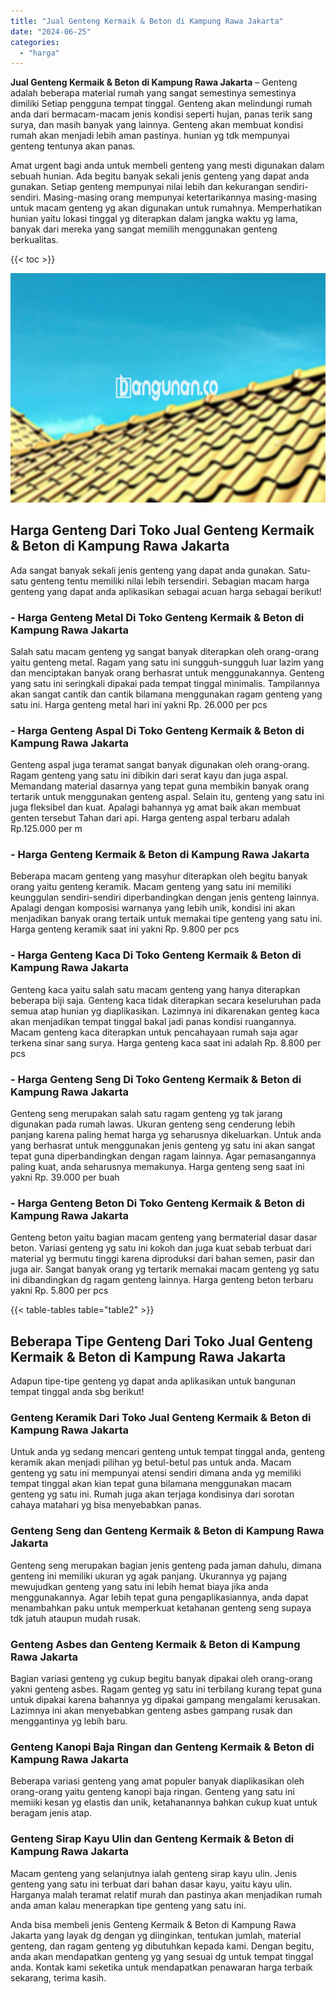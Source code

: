```yaml
---
title: "Jual Genteng Kermaik & Beton di Kampung Rawa Jakarta"
date: "2024-06-25"
categories: 
  - "harga"
---
```


**Jual Genteng Kermaik & Beton di Kampung Rawa Jakarta** – Genteng adalah beberapa material rumah yang sangat semestinya semestinya dimiliki Setiap pengguna tempat tinggal. Genteng akan melindungi rumah anda dari bermacam-macam jenis kondisi seperti hujan, panas terik sang surya, dan masih banyak yang lainnya. Genteng akan membuat kondisi rumah akan menjadi lebih aman pastinya. hunian yg tdk mempunyai genteng tentunya akan panas.

Amat urgent bagi anda untuk membeli genteng yang mesti digunakan dalam sebuah hunian. Ada begitu banyak sekali jenis genteng yang dapat anda gunakan. Setiap genteng mempunyai nilai lebih dan kekurangan sendiri-sendiri. Masing-masing orang mempunyai ketertarikannya masing-masing untuk macam genteng yg akan digunakan untuk rumahnya. Memperhatikan hunian yaitu lokasi tinggal yg diterapkan dalam jangka waktu yg lama, banyak dari mereka yang sangat memilih menggunakan genteng berkualitas.

{{< toc >}}

![Jual Genteng Kermaik & Beton di Kampung Rawa Jakarta](/images/genteng-minimalis-murah27.png)

## Harga Genteng Dari Toko Jual Genteng Kermaik & Beton di Kampung Rawa Jakarta

Ada sangat banyak sekali jenis genteng yang dapat anda gunakan. Satu-satu genteng tentu memiliki nilai lebih tersendiri. Sebagian macam harga genteng yang dapat anda aplikasikan sebagai acuan harga sebagai berikut!

### \- Harga Genteng Metal Di Toko Genteng Kermaik & Beton di Kampung Rawa Jakarta

Salah satu macam genteng yg sangat banyak diterapkan oleh orang-orang yaitu genteng metal. Ragam yang satu ini sungguh-sungguh luar lazim yang dan menciptakan banyak orang berhasrat untuk menggunakannya. Genteng yang satu ini seringkali dipakai pada tempat tinggal minimalis. Tampilannya akan sangat cantik dan cantik bilamana menggunakan ragam genteng yang satu ini. Harga genteng metal hari ini yakni Rp. 26.000 per pcs

### \- Harga Genteng Aspal Di Toko Genteng Kermaik & Beton di Kampung Rawa Jakarta

Genteng aspal juga teramat sangat banyak digunakan oleh orang-orang. Ragam genteng yang satu ini dibikin dari serat kayu dan juga aspal. Memandang material dasarnya yang tepat guna membikin banyak orang tertarik untuk menggunakan genteng aspal. Selain itu, genteng yang satu ini juga fleksibel dan kuat. Apalagi bahannya yg amat baik akan membuat genten tersebut Tahan dari api. Harga genteng aspal terbaru adalah Rp.125.000 per m

### \- Harga Genteng Kermaik & Beton di Kampung Rawa Jakarta

Beberapa macam genteng yang masyhur diterapkan oleh begitu banyak orang yaitu genteng keramik. Macam genteng yang satu ini memiliki keunggulan sendiri-sendiri diperbandingkan dengan jenis genteng lainnya. Apalagi dengan komposisi warnanya yang lebih unik, kondisi ini akan menjadikan banyak orang tertaik untuk memakai tipe genteng yang satu ini. Harga genteng keramik saat ini yakni Rp. 9.800 per pcs

### \- Harga Genteng Kaca Di Toko Genteng Kermaik & Beton di Kampung Rawa Jakarta

Genteng kaca yaitu salah satu macam genteng yang hanya diterapkan beberapa biji saja. Genteng kaca tidak diterapkan secara keseluruhan pada semua atap hunian yg diaplikasikan. Lazimnya ini dikarenakan genteg kaca akan menjadikan tempat tinggal bakal jadi panas kondisi ruangannya. Macam genteng kaca diterapkan untuk pencahayaan rumah saja agar terkena sinar sang surya. Harga genteng kaca saat ini adalah Rp. 8.800 per pcs

### \- Harga Genteng Seng Di Toko Genteng Kermaik & Beton di Kampung Rawa Jakarta

Genteng seng merupakan salah satu ragam genteng yg tak jarang digunakan pada rumah lawas. Ukuran genteng seng cenderung lebih panjang karena paling hemat harga yg seharusnya dikeluarkan. Untuk anda yang berhasrat untuk menggunakan jenis genteng yg satu ini akan sangat tepat guna diperbandingkan dengan ragam lainnya. Agar pemasangannya paling kuat, anda seharusnya memakunya. Harga genteng seng saat ini yakni Rp. 39.000 per buah

### \- Harga Genteng Beton Di Toko Genteng Kermaik & Beton di Kampung Rawa Jakarta

Genteng beton yaitu bagian macam genteng yang bermaterial dasar dasar beton. Variasi genteng yg satu ini kokoh dan juga kuat sebab terbuat dari material yg bermutu tinggi karena diproduksi dari bahan semen, pasir dan juga air. Sangat banyak orang yg tertarik memakai macam genteng yg satu ini dibandingkan dg ragam genteng lainnya. Harga genteng beton terbaru yakni Rp. 5.800 per pcs

{{< table-tables table="table2" >}}

## Beberapa Tipe Genteng Dari Toko Jual Genteng Kermaik & Beton di Kampung Rawa Jakarta

Adapun tipe-tipe genteng yg dapat anda aplikasikan untuk bangunan tempat tinggal anda sbg berikut!

### Genteng Keramik Dari Toko Jual Genteng Kermaik & Beton di Kampung Rawa Jakarta

Untuk anda yg sedang mencari genteng untuk tempat tinggal anda, genteng keramik akan menjadi pilihan yg betul-betul pas untuk anda. Macam genteng yg satu ini mempunyai atensi sendiri dimana anda yg memiliki tempat tinggal akan kian tepat guna bilamana menggunakan macam genteng yg satu ini. Rumah juga akan terjaga kondisinya dari sorotan cahaya matahari yg bisa menyebabkan panas.

### Genteng Seng dan Genteng Kermaik & Beton di Kampung Rawa Jakarta

Genteng seng merupakan bagian jenis genteng pada jaman dahulu, dimana genteng ini memiliki ukuran yg agak panjang. Ukurannya yg pajang mewujudkan genteng yang satu ini lebih hemat biaya jika anda menggunakannya. Agar lebih tepat guna pengaplikasiannya, anda dapat menambahkan paku untuk memperkuat ketahanan genteng seng supaya tdk jatuh ataupun mudah rusak.

### Genteng Asbes dan Genteng Kermaik & Beton di Kampung Rawa Jakarta

Bagian variasi genteng yg cukup begitu banyak dipakai oleh orang-orang yakni genteng asbes. Ragam genteg yg satu ini terbilang kurang tepat guna untuk dipakai karena bahannya yg dipakai gampang mengalami kerusakan. Lazimnya ini akan menyebabkan genteng asbes gampang rusak dan menggantinya yg lebih baru.

### Genteng Kanopi Baja Ringan dan Genteng Kermaik & Beton di Kampung Rawa Jakarta

Beberapa variasi genteng yang amat populer banyak diaplikasikan oleh orang-orang yaitu genteng kanopi baja ringan. Genteng yang satu ini memiiki kesan yg elastis dan unik, ketahanannya bahkan cukup kuat untuk beragam jenis atap.

### Genteng Sirap Kayu Ulin dan Genteng Kermaik & Beton di Kampung Rawa Jakarta

Macam genteng yang selanjutnya ialah genteng sirap kayu ulin. Jenis genteng yang satu ini terbuat dari bahan dasar kayu, yaitu kayu ulin. Harganya malah teramat relatif murah dan pastinya akan menjadikan rumah anda aman kalau menerapkan tipe genteng yang satu ini.

Anda bisa membeli jenis Genteng Kermaik & Beton di Kampung Rawa Jakarta yang layak dg dengan yg diinginkan, tentukan jumlah, material genteng, dan ragam genteng yg dibutuhkan kepada kami. Dengan begitu, anda akan mendapatkan genteng yg yang sesuai dg untuk tempat tinggal anda. Kontak kami seketika untuk mendapatkan penawaran harga terbaik sekarang, terima kasih.
